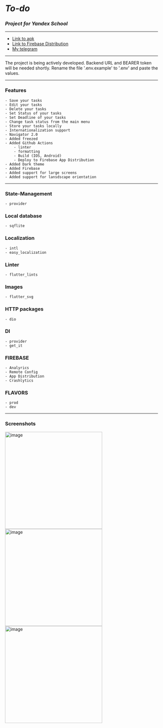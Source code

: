 # ***To-do***

### *Project for Yandex School*

___  

- [Link to apk](https://github.com/VARWA/todo/releases/tag/v3.1.1)
- [Link to Firebase Distribution](https://appdistribution.firebase.dev/i/780d9060a2208e87)
- [My telegram](https://t.me/lupanovb)

___
The project is being actively developed. Backend URL and BEARER token will be needed shortly. Rename
the file '.env.example' to '.env' and paste the values.

___

### Features

    - Save your tasks
    - Edit your tasks
    - Delete your tasks
    - Set Status of your tasks
    - Set Deadline of your tasks
    - Change task status from the main menu
    - Store your tasks locally
    - Internationalization support
    - Navigator 2.0
    - Added freezed
    - Added Github Actions
        - linter
        - formatting
        - Build (IOS, Android)
        - Deploy to Firebase App Distribution
    - Added Dark theme
    - Added Firebase
    - Added support for large screens
    - Added support for lansdscape orientation

___

### State-Management

	- provider

### Local database

	- sqflite

### Localization

	- intl
	- easy_localization

### Linter

	- flutter_lints

### Images

	- flutter_svg

### HTTP packages

	- dio

### DI

    - provider
    - get_it

### FIREBASE

    - Analyrics
    - Remote Config
    - App Distribution
    - Crashlytics

### FLAVORS

    - prod
    - dev

____  

### Screenshots

<img alt="image" src="https://github.com/VARWA/todo/assets/60575285/8e6882bc-ee34-4d0e-b27a-cfd0ba3e7cc0" width="320"/>
<img alt="image" src="https://github.com/VARWA/todo/assets/60575285/9658a0c1-1346-4180-8fdd-2aa6c872128d" width="320"/>
<img alt="image" src="https://github.com/VARWA/todo/assets/60575285/af4c0dd7-c54f-4fbe-8ee9-f531fdf414d4" width="320"/>
